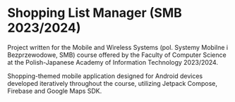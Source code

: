 # Shopping List Manager (SMB 2023/2024)

Project written for the Mobile and Wireless Systems (pol. Systemy Mobilne i Bezprzewodowe, SMB) course offered by the Faculty of Computer Science at the Polish-Japanese Academy of Information Technology 2023/2024.

Shopping-themed mobile application designed for Android devices developed iteratively throughout the course, utilizing Jetpack Compose, Firebase and Google Maps SDK.